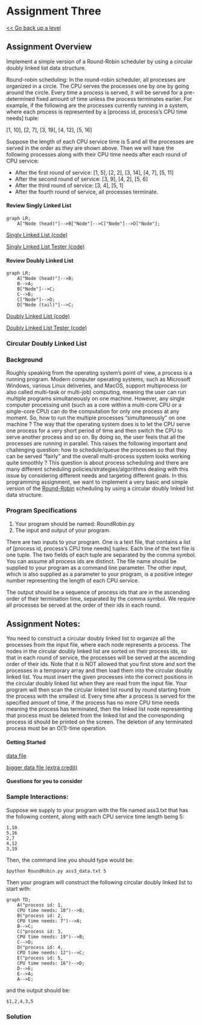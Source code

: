 # Assignment Three  

[<< Go back up a level](DataStructures.md)

## Assignment Overview
Implement a simple version of a Round-Robin scheduler by using a circular doubly linked list data structure.

Round-robin scheduling: In the round-robin scheduler, all processes are organized in a circle. The CPU serves the processes one by one by going around the circle. Every time a process is served, it will be served for a pre-determined fixed amount of time unless the process terminates earlier. For example, if the following are the processes currently running in a system, where each process is represented by a [process id, process’s CPU time needs] tuple:

[1, 10], [2, 7], [3, 19], [4, 12], [5, 16]

Suppose the length of each CPU service time is 5 and all the processes are served in the order as they
are shown above. Then we will have the following processes along with their CPU time needs after each
round of CPU service:
*  After the first round of service: [1, 5], [2, 2], [3, 14], [4, 7], [5, 11]
*  After the second round of service: [3, 9], [4, 2], [5, 6]
*  After the third round of service: [3, 4], [5, 1]
*  After the fourth round of service, all processes terminate.

#### Review Singly Linked List

```mermaid
graph LR;
    A["Node (head)"]-->B["Node"]-->C["Node"]-->D["Node"];

```

[Singly Linked List (code)](SinglyLinkedList.py)

[Singly Linked List Tester (code)](test_SinglyLinkedList.py)

#### Review Doubly Linked List

```mermaid
graph LR;
    A["Node (head)"]-->B;
    B-->A;
    B["Node"]-->C;
    C-->B;
    C["Node"]-->D;
    D["Node (tail)"]-->C;

```

[Doubly Linked List (code)](DoublyLinkedList.py)

[Doubly Linked List Tester (code)](test_DoublyLinkedList.py)

### Circular Doubly Linked List

### Background

Roughly speaking from the operating system’s point of view, a process is a running program. Modern computer operating systems, such as Microsoft Windows, various Linux deliveries, and MacOS, support multiprocess (or also called multi-task or multi-job) computing, meaning the user can run multiple programs simultaneously on one machine. However, any single computer processing unit (such as a core within a multi-core CPU or a single-core CPU) can do the computation for only one process at any moment. So, how to run the multiple processes “simultaneously” on one machine ? The way that the operating system does is to let the CPU serve one process for a very short period of time and then switch the CPU to serve another process and so on. By doing so, the user feels that all the processes are running in parallel. This raises the following important and challenging question: how to schedule/queue the processes so that they can be served “fairly” and the overall multi-process system looks working quite smoothly ? This question is about process scheduling and there are many different scheduling policies/strategies/algorithms dealing with this issue by considering different needs and targeting different goals. In this programming assignment, we want to implement a very basic and simple version of the <a href="https://en.wikipedia.org/wiki/Round-robin_scheduling" target="_blank">Round-Robin</a> scheduling by using a circular doubly linked list data structure.

### Program Specifications
1.  Your program should be named: RoundRobin.py
2.  The input and output of your program.

There are two inputs to your program. One is a text file, that contains a list of [process id, process’s CPU time needs] tuples. Each line of the text file is one tuple. The two fields of each tuple are separated by the comma symbol. You can assume all process ids are distinct. The file name should be supplied to your program as a command line parameter. The other input, which is also supplied as a parameter to your program, is a positive integer number representing the length of each CPU service.

The output should be a sequence of process ids that are in the ascending order of their termination time, separated by the comma symbol. We require all processes be served at the order of their ids in each round.

## Assignment Notes:

You need to construct a circular doubly linked list to organize all the processes from the input file, where each node represents a process. The nodes in the circular doubly linked list are sorted on their process ids, so that in each round of service, the processes will be served at the ascending order of their ids. Note that it is NOT allowed that you first store and sort the processes in a temporary array and then load them into the circular doubly linked list. You must insert the given processes into the correct positions in the circular doubly linked list when they are read from the input file. Your program will then scan the circular linked list round by round starting from the process with the smallest id. Every time after a process is served for the specified amount of time, if the process has no more CPU time needs meaning the process has terminated, then the linked list node representing that process must be deleted from the linked list and the corresponding process id should be printed on the screen. The deletion of any terminated process must be an O(1)-time operation.

#### Getting Started

[data file](ass3_data.txt)

[bigger data file (extra credit)](ass3_big_data.txt)

#### Questions for you to consider


### Sample Interactions:

Suppose we supply to your program with the file named ass3.txt that has the following content, along
with each CPU service time length being 5:

    1,10
    5,16
    2,7
    4,12
    3,19

Then, the command line you should type would be:

    $python RoundRobin.py ass3_data.txt 5

Then your program will construct the following circular doubly linked list to start with:

```mermaid
graph TD;
    A("process id: 1,
    CPU time needs: 10")-->B;
    B("process id: 2,
    CPU time needs: 7")-->A;
    B-->C;
    C("process id: 3,
    CPU time needs: 19")-->B;
    C-->D;
    D("process id: 4,
    CPU time needs: 12")-->C;
    E("process id: 5,
    CPU time needs: 16")-->D;
    D-->E;
    E-->A;
    A-->E;

```

and the output should be:

    $1,2,4,3,5

### Solution
